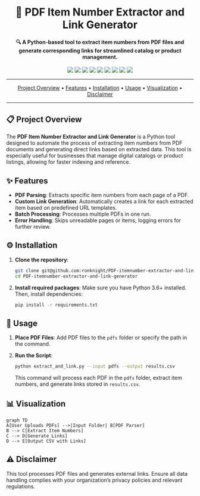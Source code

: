 <h1 align="center">🚀 PDF Item Number Extractor and Link Generator</h1>

<h4 align="center">🔍 A Python-based tool to extract item numbers from PDF files and generate corresponding links for streamlined catalog or product management.</h4>

<p align="center">
  <a href="https://twitter.com/PinoyITSolution"><img src="https://img.shields.io/twitter/follow/PinoyITSolution?style=social"></a>
  <a href="https://github.com/ronknight?tab=followers"><img src="https://img.shields.io/github/followers/ronknight?style=social"></a>
  <a href="https://github.com/ronknight/PDF-itemnumber-extractor-and-link-generator/stargazers"><img src="https://img.shields.io/github/stars/BEPb/BEPb.svg?logo=github"></a>
  <a href="https://github.com/ronknight/PDF-itemnumber-extractor-and-link-generator/network/members"><img src="https://img.shields.io/github/forks/BEPb/BEPb.svg?color=blue&logo=github"></a>
  <a href="https://youtube.com/@PinoyITSolution"><img src="https://img.shields.io/youtube/channel/subscribers/UCeoETAlg3skyMcQPqr97omg"></a>
  <a href="https://github.com/ronknight/PDF-itemnumber-extractor-and-link-generator/issues"><img src="https://img.shields.io/badge/contributions-welcome-brightgreen.svg?style=flat"></a>
  <a href="https://github.com/ronknight/PDF-itemnumber-extractor-and-link-generator/blob/master/LICENSE"><img src="https://img.shields.io/badge/License-MIT-yellow.svg"></a>
  <a href="#"><img src="https://img.shields.io/badge/Made%20with-Love-1f425f.svg"></a>
  <a href="https://github.com/ronknight"><img src="https://img.shields.io/badge/Made%20with%20%F0%9F%A4%8D%20by%20-Ronknight%20-%20red"></a>
</p>

---

<p align="center">
  <a href="#project-overview">Project Overview</a> •
  <a href="#features">Features</a> •
  <a href="#installation">Installation</a> •
  <a href="#usage">Usage</a> •
  <a href="#visualization">Visualization</a> •
  <a href="#disclaimer">Disclaimer</a>
</p>

---

## 📋 Project Overview
The **PDF Item Number Extractor and Link Generator** is a Python tool designed to automate the process of extracting item numbers from PDF documents and generating direct links based on extracted data. This tool is especially useful for businesses that manage digital catalogs or product listings, allowing for faster indexing and reference.

## ✨ Features
- **PDF Parsing**: Extracts specific item numbers from each page of a PDF.
- **Custom Link Generation**: Automatically creates a link for each extracted item based on predefined URL templates.
- **Batch Processing**: Processes multiple PDFs in one run.
- **Error Handling**: Skips unreadable pages or items, logging errors for further review.

## ⚙️ Installation

1. **Clone the repository**:
   ```bash
   git clone git@github.com:ronknight/PDF-itemnumber-extractor-and-link-generator.git
   cd PDF-itemnumber-extractor-and-link-generator
   ```

2. **Install required packages**:
   Make sure you have Python 3.6+ installed. Then, install dependencies:
   ```bash
   pip install -r requirements.txt
   ```

## 🚀 Usage

1. **Place PDF Files**:
   Add PDF files to the `pdfs` folder or specify the path in the command.

2. **Run the Script**:
   ```bash
   python extract_and_link.py --input pdfs --output results.csv
   ```
   This command will process each PDF in the `pdfs` folder, extract item numbers, and generate links stored in `results.csv`.


## 📊 Visualization

```mermaid
graph TD
A[User Uploads PDFs] -->|Input Folder| B[PDF Parser]
B --> C[Extract Item Numbers]
C --> D[Generate Links]
D --> E[Output CSV with Links]
```

## ⚠️ Disclaimer
This tool processes PDF files and generates external links. Ensure all data handling complies with your organization’s privacy policies and relevant regulations.